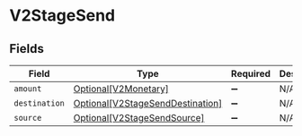 # V2StageSend


## Fields

| Field                                                                             | Type                                                                              | Required                                                                          | Description                                                                       |
| --------------------------------------------------------------------------------- | --------------------------------------------------------------------------------- | --------------------------------------------------------------------------------- | --------------------------------------------------------------------------------- |
| `amount`                                                                          | [Optional[V2Monetary]](../../models/shared/v2monetary.md)                         | :heavy_minus_sign:                                                                | N/A                                                                               |
| `destination`                                                                     | [Optional[V2StageSendDestination]](../../models/shared/v2stagesenddestination.md) | :heavy_minus_sign:                                                                | N/A                                                                               |
| `source`                                                                          | [Optional[V2StageSendSource]](../../models/shared/v2stagesendsource.md)           | :heavy_minus_sign:                                                                | N/A                                                                               |